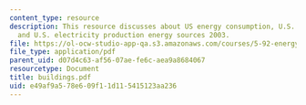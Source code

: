 ```yaml
---
content_type: resource
description: This resource discusses about US energy consumption, U.S. buildings,
  and U.S. electricity production energy sources 2003.
file: https://ol-ocw-studio-app-qa.s3.amazonaws.com/courses/5-92-energy-environment-and-society-spring-2007/e49af9a578e609f11d115415123aa236_buildings.pdf
file_type: application/pdf
parent_uid: d07d4c63-af56-07ae-fe6c-aea9a8684067
resourcetype: Document
title: buildings.pdf
uid: e49af9a5-78e6-09f1-1d11-5415123aa236
---
```


